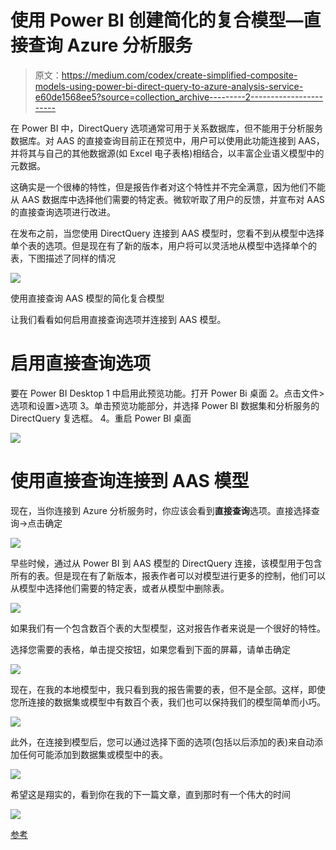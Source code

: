 # 使用 Power BI 创建简化的复合模型—直接查询 Azure 分析服务

> 原文：<https://medium.com/codex/create-simplified-composite-models-using-power-bi-direct-query-to-azure-analysis-service-e60de1568ee5?source=collection_archive---------2----------------------->

在 Power BI 中，DirectQuery 选项通常可用于关系数据库，但不能用于分析服务数据库。对 AAS 的直接查询目前正在预览中，用户可以使用此功能连接到 AAS，并将其与自己的其他数据源(如 Excel 电子表格)相结合，以丰富企业语义模型中的元数据。

这确实是一个很棒的特性，但是报告作者对这个特性并不完全满意，因为他们不能从 AAS 数据库中选择他们需要的特定表。微软听取了用户的反馈，并宣布对 AAS 的直接查询选项进行改进。

在发布之前，当您使用 DirectQuery 连接到 AAS 模型时，您看不到从模型中选择单个表的选项。但是现在有了新的版本，用户将可以灵活地从模型中选择单个的表，下图描述了同样的情况

![](img/a93ed7bf79915f6282f79e2c2e9c106b.png)

使用直接查询 AAS 模型的简化复合模型

让我们看看如何启用直接查询选项并连接到 AAS 模型。

# 启用直接查询选项

要在 Power BI Desktop
1 中启用此预览功能。打开 Power Bi 桌面
2。点击文件>选项和设置>选项
3。单击预览功能部分，并选择 Power BI 数据集和分析服务的 DirectQuery 复选框。
4。重启 Power BI 桌面

![](img/b618f198f36c002ff3b180d0830a95e4.png)

# 使用直接查询连接到 AAS 模型

现在，当你连接到 Azure 分析服务时，你应该会看到**直接查询**选项。直接选择查询→点击确定

![](img/151f1ddc8965e357a9dbb2e43f67cd01.png)

早些时候，通过从 Power BI 到 AAS 模型的 DirectQuery 连接，该模型用于包含所有的表。但是现在有了新版本，报表作者可以对模型进行更多的控制，他们可以从模型中选择他们需要的特定表，或者从模型中删除表。

![](img/90c05d9d455f2233810fd40a48f98da8.png)

如果我们有一个包含数百个表的大型模型，这对报告作者来说是一个很好的特性。

选择您需要的表格，单击提交按钮，如果您看到下面的屏幕，请单击确定

![](img/627264dffd1e54e4b27bcc32dbc96396.png)

现在，在我的本地模型中，我只看到我的报告需要的表，但不是全部。这样，即使您所连接的数据集或模型中有数百个表，我们也可以保持我们的模型简单而小巧。

![](img/3aded2f15831355791ab2754c4b74d86.png)

此外，在连接到模型后，您可以通过选择下面的选项(包括以后添加的表)来自动添加任何可能添加到数据集或模型中的表。

![](img/d1db2f7f7d00fb8109cb50c2b55cc4d4.png)

希望这是翔实的，看到你在我的下一篇文章，直到那时有一个伟大的时间

![](img/726db99b350ddc6f34722adcd4bd10c9.png)

[参考](https://quoteideas.com/respect-quotes/)
